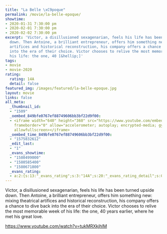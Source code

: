 ```yaml
---
title: "La Belle \xC9poque"
permalink: /movie/la-belle-epoque/
showtime:
- 2020-01-31 7:30:00 pm
- 2020-02-01 7:30:00 pm
- 2020-02-02 7:30:00 pm
excerpt: 'Victor, a disillusioned sexagenarian, feels his life has been turned upside
  down. Then Antoine, a brilliant entrepreneur, offers him something new: mixing theatrical
  artifices and historical reconstruction, his company offers a chance to dive back
  into the era of their choice. Victor chooses to relive the most memorable week of
  his life: the one, 40 [&hellip;]'
tags:
- movie
- movie-2020
rating:
  rating: 14A
  detail: false
featured_img: /images/featured/la-belle-epoque.jpg
layout: movie
links: false
all_meta:
  _thumbnail_id:
  - "1509"
  _oembed_849bfe0767ef88749606bb3bf22d9f00:
  - <iframe width="640" height="360" src="https://www.youtube.com/embed/tukMRXkjhlM?feature=oembed"
    frameborder="0" allow="accelerometer; autoplay; encrypted-media; gyroscope; picture-in-picture"
    allowfullscreen></iframe>
  _oembed_time_849bfe0767ef88749606bb3bf22d9f00:
  - "1575832612"
  _edit_last:
  - "1"
  _evans_showtime:
  - "1580499000"
  - "1580585400"
  - "1580671800"
  _evans_rating:
  - a:2:{s:13:"_evans_rating";s:3:"14A";s:20:"_evans_rating_detail";s:0:"";}
---
```


Victor, a disillusioned sexagenarian, feels his life has been turned upside down. Then Antoine, a brilliant entrepreneur, offers him something new: mixing theatrical artifices and historical reconstruction, his company offers a chance to dive back into the era of their choice. Victor chooses to relive the most memorable week of his life: the one, 40 years earlier, where he met his great love.

https://www.youtube.com/watch?v=tukMRXkjhlM 